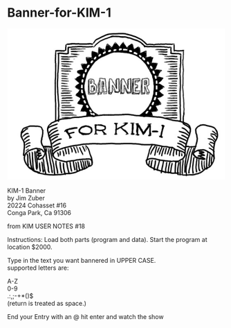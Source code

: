 # Banner-for-KIM-1

![](https://raw.githubusercontent.com/netzherpes/Banner-for-KIM-1/main/image/test.jpg)

KIM-1 Banner<br>
by Jim Zuber<br>
   20224 Cohasset #16 <br>
   Conga Park, Ca 91306<br>

from KIM USER NOTES #18

Instructions:
Load both parts (program and data).
Start the program at location $2000. 

Type in the text you want bannered in UPPER CASE. <br>
supported letters are:

A-Z <br>
0-9<br>
.:,;-+*()$<br>
(return is treated as space.)<br>

End your Entry with an @
hit enter and watch the show
